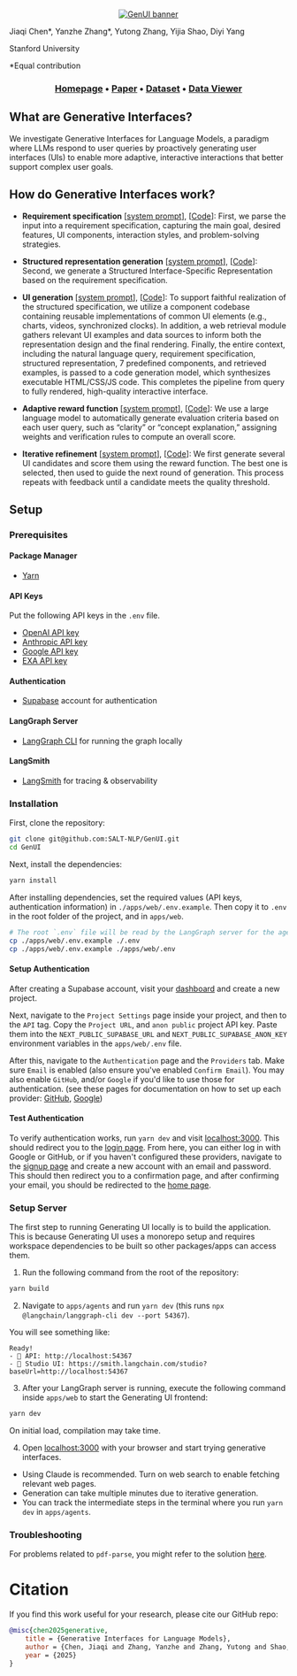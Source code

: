 <br />
<p align="center">
<a href="https://salt-nlp.github.io/generative_interfaces/" target="_blank">
  <img src="./static/head.png" alt="GenUI banner">
</a>
</p>
Jiaqi Chen*, Yanzhe Zhang*, Yutong Zhang, Yijia Shao, Diyi Yang

Stanford University

*Equal contribution
<br />
<h3 align="center">
  <b><a href="https://salt-nlp.github.io/generative_interfaces/">Homepage</a></b>
  •
  <b><a href="https://salt-nlp.github.io/generative_interfaces/">Paper</a></b>
  •
  <b><a href="https://huggingface.co/datasets/SALT-NLP/GenUI">Dataset</a></b>
  •
  <b><a href="https://salt-nlp.github.io/generative_interfaces/dataviewer/data_viewer.html">Data Viewer</a></b>

## What are Generative Interfaces?

We investigate Generative Interfaces for Language Models, a paradigm where LLMs respond to user queries by proactively generating user interfaces (UIs) to enable more adaptive, interactive interactions that better support complex user goals.

## How do Generative Interfaces work?
- **Requirement specification** [[system prompt](https://github.com/SALT-NLP/GenUI/blob/main/apps/agents/src/open-canvas/prompts.ts#L960)], [[Code](https://github.com/SALT-NLP/GenUI/blob/main/apps/agents/src/open-canvas/nodes/analyze-requirements.ts#L31)]: First, we parse the input into a requirement specification, capturing the main goal, desired features, UI components, interaction styles, and problem-solving strategies.

- **Structured representation generation** [[system prompt](https://github.com/SALT-NLP/GenUI/blob/main/apps/agents/src/open-canvas/prompts.ts#L960)], [[Code](https://github.com/SALT-NLP/GenUI/blob/main/apps/agents/src/open-canvas/nodes/generate-web-dsl/index.ts#L21)]: Second, we generate a Structured Interface-Specific Representation based on the requirement specification.

- **UI generation** [[system prompt](https://github.com/SALT-NLP/GenUI/blob/main/apps/agents/src/open-canvas/prompts.ts#L1458)], [[Code](https://github.com/SALT-NLP/GenUI/blob/main/apps/agents/src/open-canvas/nodes/rewrite-artifact/index.ts)]: To support faithful realization of the structured specification, we utilize a component codebase containing reusable implementations of common UI elements (e.g., charts, videos, synchronized clocks). In addition, a web retrieval module gathers relevant UI examples and data sources to inform both the representation design and the final rendering.
Finally, the entire context, including the natural language query, requirement specification, structured representation, 7 predefined components, and retrieved examples, is passed to a code generation model, which synthesizes executable HTML/CSS/JS code. This completes the pipeline from query to fully rendered, high-quality interactive interface.

- **Adaptive reward function** [[system prompt](https://github.com/SALT-NLP/GenUI/blob/main/apps/agents/src/open-canvas/prompts.ts#L1591)], [[Code](https://github.com/SALT-NLP/GenUI/blob/main/apps/agents/src/open-canvas/nodes/rewrite-artifact/evaluation.ts#L30)]: We use a large language model to automatically generate evaluation criteria based on each user query, such as “clarity” or “concept explanation,” assigning weights and verification rules to compute an overall score.

- **Iterative refinement** [[system prompt](https://github.com/SALT-NLP/GenUI/blob/main/apps/agents/src/open-canvas/prompts.ts#L1642)], [[Code](https://github.com/SALT-NLP/GenUI/blob/main/apps/agents/src/open-canvas/nodes/rewrite-artifact/index.ts)]: We first generate several UI candidates and score them using the reward function. The best one is selected, then used to guide the next round of generation. This process repeats with feedback until a candidate meets the quality threshold.


## Setup

### Prerequisites

#### Package Manager

- [Yarn](https://yarnpkg.com/)

#### API Keys

Put the following API keys in the `.env` file.

- [OpenAI API key](https://platform.openai.com/signup/)
- [Anthropic API key](https://console.anthropic.com/)
- [Google API key](https://console.cloud.google.com/apis/credentials)
- [EXA API key](https://exa.ai/)

#### Authentication

- [Supabase](https://supabase.com/) account for authentication

#### LangGraph Server

- [LangGraph CLI](https://langchain-ai.github.io/langgraph/cloud/reference/cli/) for running the graph locally

#### LangSmith

- [LangSmith](https://smith.langchain.com/) for tracing & observability

### Installation

First, clone the repository:

```bash
git clone git@github.com:SALT-NLP/GenUI.git
cd GenUI
```

Next, install the dependencies:

```bash
yarn install
```

After installing dependencies, set the required values (API keys, authentication information) in `./apps/web/.env.example`.
Then copy it to `.env` in the root folder of the project, and in `apps/web`.

```bash
# The root `.env` file will be read by the LangGraph server for the agents.
cp ./apps/web/.env.example ./.env
cp ./apps/web/.env.example ./apps/web/.env
```

#### Setup Authentication

After creating a Supabase account, visit your [dashboard](https://supabase.com/dashboard/projects) and create a new project.

Next, navigate to the `Project Settings` page inside your project, and then to the `API` tag. Copy the `Project URL`, and `anon public` project API key. Paste them into the `NEXT_PUBLIC_SUPABASE_URL` and `NEXT_PUBLIC_SUPABASE_ANON_KEY` environment variables in the `apps/web/.env` file.

After this, navigate to the `Authentication` page and the `Providers` tab. Make sure `Email` is enabled (also ensure you've enabled `Confirm Email`). You may also enable `GitHub`, and/or `Google` if you'd like to use those for authentication. (see these pages for documentation on how to set up each provider: [GitHub](https://supabase.com/docs/guides/auth/social-login/auth-github), [Google](https://supabase.com/docs/guides/auth/social-login/auth-google))

#### Test Authentication

To verify authentication works, run `yarn dev` and visit [localhost:3000](http://localhost:3000). This should redirect you to the [login page](http://localhost:3000/auth/login). From here, you can either log in with Google or GitHub, or if you haven't configured these providers, navigate to the [signup page](http://localhost:3000/auth/signup) and create a new account with an email and password. This should then redirect you to a confirmation page, and after confirming your email, you should be redirected to the [home page](http://localhost:3000).

### Setup Server

The first step to running Generating UI locally is to build the application. This is because Generating UI uses a monorepo setup and requires workspace dependencies to be built so other packages/apps can access them.

1. Run the following command from the root of the repository:

```bash
yarn build
```

2. Navigate to `apps/agents` and run `yarn dev` (this runs `npx @langchain/langgraph-cli dev --port 54367`).

You will see something like:

```
Ready!
- 🚀 API: http://localhost:54367
- 🎨 Studio UI: https://smith.langchain.com/studio?baseUrl=http://localhost:54367
```

3. After your LangGraph server is running, execute the following command inside `apps/web` to start the Generating UI frontend:

```bash
yarn dev
```

On initial load, compilation may take time.

4. Open [localhost:3000](http://localhost:3000) with your browser and start trying generative interfaces.
  - Using Claude is recommended. Turn on web search to enable fetching relevant web pages.
  - Generation can take multiple minutes due to iterative generation.
  - You can track the intermediate steps in the terminal where you run `yarn dev` in `apps/agents`.

### Troubleshooting

For problems related to `pdf-parse`, you might refer to the solution [here](https://gitlab.com/autokent/pdf-parse/-/issues/24).

# Citation
If you find this work useful for your research, please cite our GitHub repo:
```bibtex
@misc{chen2025generative,
    title = {Generative Interfaces for Language Models},
    author = {Chen, Jiaqi and Zhang, Yanzhe and Zhang, Yutong and Shao, Yijia and Yang, Diyi},
    year = {2025}
}
```
